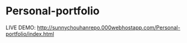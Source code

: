 # Personal-portfolio
LIVE DEMO: http://sunnychouhanrepo.000webhostapp.com/Personal-portfolio/index.html

